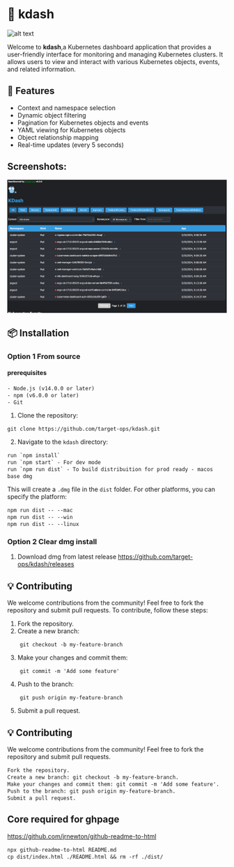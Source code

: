 # 🚀 kdash

![alt text](https://github.com/rfyiamcool/golang_logo/blob/master/png/golang_98.png?raw=false)


Welcome to **kdash**,a Kubernetes dashboard application that provides a user-friendly interface for monitoring and managing Kubernetes clusters. It allows users to view and interact with various Kubernetes objects, events, and related information.

## 🌟 Features

* Context and namespace selection
* Dynamic object filtering
* Pagination for Kubernetes objects and events
* YAML viewing for Kubernetes objects
* Object relationship mapping
* Real-time updates (every 5 seconds)

## Screenshots: 
![alt text](image.png)

## 📦 Installation
### Option 1 From source
#### prerequisites
```
- Node.js (v14.0.0 or later)
- npm (v6.0.0 or later)
- Git
```
1. Clone the repository:
```
git clone https://github.com/target-ops/kdash.git
```

2. Navigate to the `kdash` directory:
```
run `npm install`
run `npm start` - For dev mode
run `npm run dist` - To build distribuition for prod ready - macos base dmg
```
This will create a `.dmg` file in the `dist` folder.
For other platforms, you can specify the platform:
```
npm run dist -- --mac
npm run dist -- --win
npm run dist -- --linux
```

### Option 2 Clear dmg install 

1. Download dmg from latest release https://github.com/target-ops/kdash/releases

## 💡 Contributing

We welcome contributions from the community! Feel free to fork the repository and submit pull requests. To contribute, follow these steps:

1. Fork the repository.
2. Create a new branch: 
```
    git checkout -b my-feature-branch
```

3. Make your changes and commit them:
```
    git commit -m 'Add some feature'
```

4. Push to the branch:
```
    git push origin my-feature-branch
```

5. Submit a pull request.

## 💡 Contributing
We welcome contributions from the community! Feel free to fork the repository and submit pull requests.
```
Fork the repository.
Create a new branch: git checkout -b my-feature-branch.
Make your changes and commit them: git commit -m 'Add some feature'.
Push to the branch: git push origin my-feature-branch.
Submit a pull request.
```
## Core required for ghpage
https://github.com/jrnewton/github-readme-to-html 
```
npx github-readme-to-html README.md
cp dist/index.html ./README.html && rm -rf ./dist/
```

